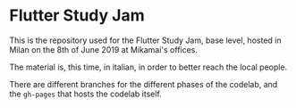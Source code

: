 # Flutter Study Jam 
This is the repository used for the Flutter Study Jam, base level, hosted in Milan on the 8th of June 2019 at Mikamai's offices.

The material is, this time, in italian, in order to better reach the local people.

There are different branches for the different phases of the codelab, and the `gh-pages` that hosts the codelab itself.

